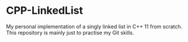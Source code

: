 # CPP-LinkedList
My personal implementation of a singly linked list in C++ 11 from scratch.
This repository is mainly just to practise my Git skills.
